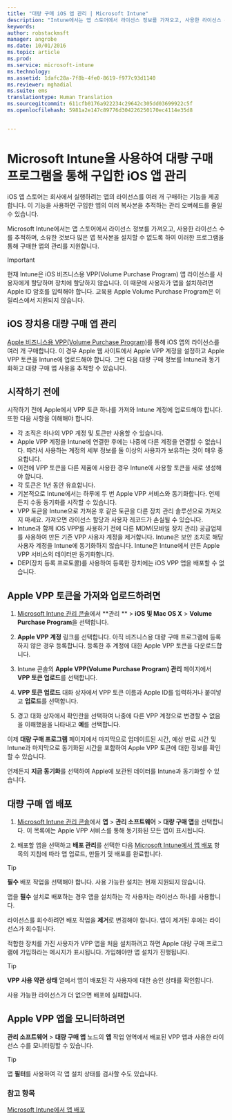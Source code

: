 ```yaml
---
title: "대량 구매 iOS 앱 관리 | Microsoft Intune"
description: "Intune에서는 앱 스토어에서 라이선스 정보를 가져오고, 사용한 라이선스 수를 추적하며, 소유한 것보다 많은 앱 복사본을 설치할 수 없도록 하여 Apple에서 구매한 앱을 관리할 수 있습니다."
keywords: 
author: robstackmsft
manager: angrobe
ms.date: 10/01/2016
ms.topic: article
ms.prod: 
ms.service: microsoft-intune
ms.technology: 
ms.assetid: 1dafc28a-7f8b-4fe0-8619-f977c93d1140
ms.reviewer: mghadial
ms.suite: ems
translationtype: Human Translation
ms.sourcegitcommit: 611cfb0176a922234c29642c305dd03699922c5f
ms.openlocfilehash: 5981a2e147c89776d304226250170ec4114e35d8


---
```


# Microsoft Intune을 사용하여 대량 구매 프로그램을 통해 구입한 iOS 앱 관리
iOS 앱 스토어는 회사에서 실행하려는 앱의 라이선스를 여러 개 구매하는 기능을 제공합니다. 이 기능을 사용하면 구입한 앱의 여러 복사본을 추적하는 관리 오버헤드를 줄일 수 있습니다.

Microsoft Intune에서는 앱 스토어에서 라이선스 정보를 가져오고, 사용한 라이선스 수를 추적하며, 소유한 것보다 많은 앱 복사본을 설치할 수 없도록 하여 이러한 프로그램을 통해 구매한 앱의 관리를 지원합니다.

> [!Important]
> 현재 Intune은 iOS 비즈니스용 VPP(Volume Purchase Program) 앱 라이선스를 사용자에게 할당하며 장치에 할당하지 않습니다. 이 때문에 사용자가 앱을 설치하려면 Apple ID 암호를 입력해야 합니다.
> 교육용 Apple Volume Purchase Program은 이 릴리스에서 지원되지 않습니다.

## iOS 장치용 대량 구매 앱 관리
[Apple 비즈니스용 VPP(Volume Purchase Program)](http://www.apple.com/business/vpp/)를 통해 iOS 앱의 라이선스를 여러 개 구매합니다. 이 경우 Apple 웹 사이트에서 Apple VPP 계정을 설정하고 Apple VPP 토큰을 Intune에 업로드해야 합니다.  그런 다음 대량 구매 정보를 Intune과 동기화하고 대량 구매 앱 사용을 추적할 수 있습니다.

## 시작하기 전에
시작하기 전에 Apple에서 VPP 토큰 하나를 가져와 Intune 계정에 업로드해야 합니다. 또한 다음 사항을 이해해야 합니다.

* 각 조직은 하나의 VPP 계정 및 토큰만 사용할 수 있습니다.
* Apple VPP 계정을 Intune에 연결한 후에는 나중에 다른 계정을 연결할 수 없습니다. 따라서 사용하는 계정의 세부 정보를 둘 이상의 사용자가 보유하는 것이 매우 중요합니다.
* 이전에 VPP 토큰을 다른 제품에 사용한 경우 Intune에 사용할 토큰을 새로 생성해야 합니다.
* 각 토큰은 1년 동안 유효합니다.
* 기본적으로 Intune에서는 하루에 두 번 Apple VPP 서비스와 동기화합니다. 언제든지 수동 동기화를 시작할 수 있습니다.
* VPP 토큰을 Intune으로 가져온 후 같은 토큰을 다른 장치 관리 솔루션으로 가져오지 마세요. 가져오면 라이선스 할당과 사용자 레코드가 손실될 수 있습니다.
* Intune과 함께 iOS VPP를 사용하기 전에 다른 MDM(모바일 장치 관리) 공급업체를 사용하여 만든 기존 VPP 사용자 계정을 제거합니다. Intune은 보안 조치로 해당 사용자 계정을 Intune에 동기화하지 않습니다. Intune은 Intune에서 만든 Apple VPP 서비스의 데이터만 동기화합니다.
* DEP(장치 등록 프로토콜)를 사용하여 등록한 장치에는 iOS VPP 앱을 배포할 수 없습니다.

## Apple VPP 토큰을 가져와 업로드하려면

1.  [Microsoft Intune 관리 콘솔](https://manage.microsoft.com)에서 **관리 ** &gt; **iOS 및 Mac OS X** &gt; **Volume Purchase Program**을 선택합니다.

2.  **Apple VPP 계정** 링크를 선택합니다. 아직 비즈니스용 대량 구매 프로그램에 등록하지 않은 경우 등록합니다. 등록한 후 계정에 대한 Apple VPP 토큰을 다운로드합니다.

3.  Intune 콘솔의 **Apple VPP(Volume Purchase Program) 관리** 페이지에서 **VPP 토큰 업로드**를 선택합니다.

4.  **VPP 토큰 업로드** 대화 상자에서 VPP 토큰 이름과 Apple ID를 입력하거나 붙여넣고 **업로드**를 선택합니다.

5.  경고 대화 상자에서 확인란을 선택하여 나중에 다른 VPP 계정으로 변경할 수 없음을 이해했음을 나타내고 **예**를 선택합니다.

이제 **대량 구매 프로그램** 페이지에서 마지막으로 업데이트된 시간, 예상 만료 시간 및 Intune과 마지막으로 동기화된 시간을 포함하여 Apple VPP 토큰에 대한 정보를 확인할 수 있습니다.

언제든지 **지금 동기화**를 선택하여 Apple에 보관된 데이터를 Intune과 동기화할 수 있습니다.

## 대량 구매 앱 배포

1.  [Microsoft Intune 관리 콘솔](https://manage.microsoft.com)에서 **앱** &gt; **관리 소프트웨어** &gt; **대량 구매 앱**을 선택합니다. 이 목록에는 Apple VPP 서비스를 통해 동기화된 모든 앱이 표시됩니다.

2.  배포할 앱을 선택하고 **배포 관리**를 선택한 다음 [Microsoft Intune에서 앱 배포](deploy-apps-in-microsoft-intune.md) 항목의 지침에 따라 앱 업로드, 만들기 및 배포를 완료합니다.

> [!TIP]
> **필수** 배포 작업을 선택해야 합니다. 사용 가능한 설치는 현재 지원되지 않습니다.

앱을 **필수** 설치로 배포하는 경우 앱을 설치하는 각 사용자는 라이선스 하나를 사용합니다.

라이선스를 회수하려면 배포 작업을 **제거**로 변경해야 합니다. 앱이 제거된 후에는 라이선스가 회수됩니다.

적합한 장치를 가진 사용자가 VPP 앱을 처음 설치하려고 하면 Apple 대량 구매 프로그램에 가입하라는 메시지가 표시됩니다. 가입해야만 앱 설치가 진행됩니다.

> [!TIP]
> **VPP 사용 약관 상태** 열에서 앱이 배포된 각 사용자에 대한 승인 상태를 확인합니다.

사용 가능한 라이선스가 더 없으면 배포에 실패합니다.

## Apple VPP 앱을 모니터하려면
**관리 소프트웨어** &gt; **대량 구매 앱** 노드의 **앱** 작업 영역에서 배포된 VPP 앱과 사용한 라이선스 수를 모니터링할 수 있습니다.

> [!TIP]
> 앱 **필터**를 사용하여 각 앱 설치 상태를 검사할 수도 있습니다.

### 참고 항목
[Microsoft Intune에서 앱 배포](deploy-apps-in-microsoft-intune.md)



<!--HONumber=Oct16_HO1-->


